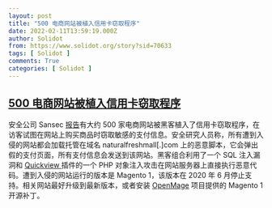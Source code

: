 ```yaml
---
layout: post
title: "500 电商网站被植入信用卡窃取程序"
date: 2022-02-11T13:59:19.000Z
author: Solidot
from: https://www.solidot.org/story?sid=70633
tags: [ Solidot ]
comments: True
categories: [ Solidot ]
---
```

<!--1644587959000-->
[500 电商网站被植入信用卡窃取程序](https://www.solidot.org/story?sid=70633)
------

<div>
安全公司 Sansec <a href="https://sansec.io/research/naturalfreshmall-mass-hack">报告</a>有大约 500 家电商网站被黑客植入了信用卡窃取程序，在访客试图在网站上购买商品时窃取敏感的支付信息。安全研究人员称，所有遭到入侵的网站都会加载托管在域名 naturalfreshmall[.]com 上的恶意脚本，它会弹出假的支付页面，所有支付信息会发送到该网站。黑客组合利用了一个 SQL 注入漏洞和 <a href="https://marketplace.magento.com/fme-quick-view.html">Quickview </a>插件的一个 PHP 对象注入攻击在网站服务器上直接执行恶意代码。遭到入侵的网站运行的版本是 Magento 1，该版本在 2020 年 6 月停止支持。相关网站最好升级到最新版本，或者安装 <a href="https://github.com/OpenMage/magento-lts/">OpenMage</a> 项目提供的 Magento 1 开源补丁。
</div>
